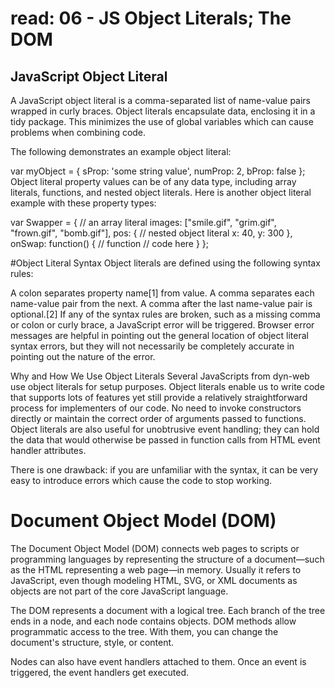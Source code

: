 # read: 06 - JS Object Literals; The DOM

## JavaScript Object Literal
A JavaScript object literal is a comma-separated list of name-value pairs wrapped in curly braces. Object literals encapsulate data, enclosing it in a tidy package. This minimizes the use of global variables which can cause problems when combining code.

The following demonstrates an example object literal:

var myObject = {
    sProp: 'some string value',
    numProp: 2,
    bProp: false
};
Object literal property values can be of any data type, including array literals, functions, and nested object literals. Here is another object literal example with these property types:

var Swapper = {
    // an array literal
    images: ["smile.gif", "grim.gif", "frown.gif", "bomb.gif"],
    pos: { // nested object literal
        x: 40,
        y: 300
    },
    onSwap: function() { // function
        // code here
    }
};

#Object Literal Syntax
Object literals are defined using the following syntax rules:

A colon separates property name[1] from value.
A comma separates each name-value pair from the next.
A comma after the last name-value pair is optional.[2]
If any of the syntax rules are broken, such as a missing comma or colon or curly brace, a JavaScript error will be triggered. Browser error messages are helpful in pointing out the general location of object literal syntax errors, but they will not necessarily be completely accurate in pointing out the nature of the error.

Why and How We Use Object Literals
Several JavaScripts from dyn-web use object literals for setup purposes. Object literals enable us to write code that supports lots of features yet still provide a relatively straightforward process for implementers of our code. No need to invoke constructors directly or maintain the correct order of arguments passed to functions. Object literals are also useful for unobtrusive event handling; they can hold the data that would otherwise be passed in function calls from HTML event handler attributes.

There is one drawback: if you are unfamiliar with the syntax, it can be very easy to introduce errors which cause the code to stop working.

# Document Object Model (DOM)
The Document Object Model (DOM) connects web pages to scripts or programming languages by representing the structure of a document—such as the HTML representing a web page—in memory. Usually it refers to JavaScript, even though modeling HTML, SVG, or XML documents as objects are not part of the core JavaScript language.

The DOM represents a document with a logical tree. Each branch of the tree ends in a node, and each node contains objects. DOM methods allow programmatic access to the tree. With them, you can change the document's structure, style, or content.

Nodes can also have event handlers attached to them. Once an event is triggered, the event handlers get executed.
